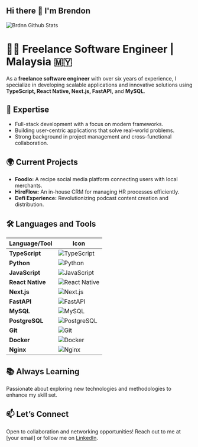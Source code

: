 ## Hi there 👋 I'm Brendon

<img alt="Brdnn Github Stats" src="https://github-readme-stats-seven-khaki-56.vercel.app/api/top-langs/?username=brdnn" />

# 👨‍💻 Freelance Software Engineer | Malaysia 🇲🇾

As a **freelance software engineer** with over six years of experience, I specialize in developing scalable applications and innovative solutions using **TypeScript, React Native, Next.js, FastAPI,** and **MySQL**.

## 🔧 Expertise
- Full-stack development with a focus on modern frameworks.
- Building user-centric applications that solve real-world problems.
- Strong background in project management and cross-functional collaboration.

## 🌍 Current Projects
- **Foodio:** A recipe social media platform connecting users with local merchants.
- **HireFlow:** An in-house CRM for managing HR processes efficiently.
- **Defi Experience:** Revolutionizing podcast content creation and distribution.

## 🛠️ Languages and Tools

| Language/Tool       | Icon                           |
|---------------------|--------------------------------|
| **TypeScript**      | ![TypeScript](https://img.shields.io/badge/TypeScript-007ACC?logo=typescript&logoColor=white) |
| **Python**          | ![Python](https://img.shields.io/badge/Python-3776AB?logo=python&logoColor=white) |
| **JavaScript**      | ![JavaScript](https://img.shields.io/badge/JavaScript-F7DF1E?logo=javascript&logoColor=black) |
| **React Native**    | ![React Native](https://img.shields.io/badge/React%20Native-61DAFB?logo=react&logoColor=black) |
| **Next.js**         | ![Next.js](https://img.shields.io/badge/Next.js-000000?logo=next.js&logoColor=white) |
| **FastAPI**         | ![FastAPI](https://img.shields.io/badge/FastAPI-005571?logo=fastapi&logoColor=white) |
| **MySQL**           | ![MySQL](https://img.shields.io/badge/MySQL-4479A1?logo=mysql&logoColor=white) |
| **PostgreSQL**      | ![PostgreSQL](https://img.shields.io/badge/PostgreSQL-4169E1?logo=postgresql&logoColor=white) |
| **Git**             | ![Git](https://img.shields.io/badge/Git-F05032?logo=git&logoColor=white) |
| **Docker**          | ![Docker](https://img.shields.io/badge/Docker-2496ED?logo=docker&logoColor=white) |
| **Nginx**           | ![Nginx](https://img.shields.io/badge/Nginx-009639?logo=nginx&logoColor=white) |

## 📚 Always Learning
Passionate about exploring new technologies and methodologies to enhance my skill set.

## 📫 Let’s Connect
Open to collaboration and networking opportunities! Reach out to me at [your email] or follow me on [LinkedIn](your-linkedin-profile).


